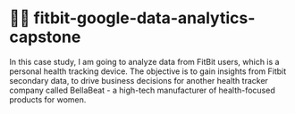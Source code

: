 # :running_man: fitbit-google-data-analytics-capstone

In this case study, I am going to analyze data from FitBit users, which is a personal health tracking
device. The objective is to gain insights from Fitbit secondary data, to drive business decisions for
another health tracker company called BellaBeat - a high-tech manufacturer of health-focused
products for women. 
